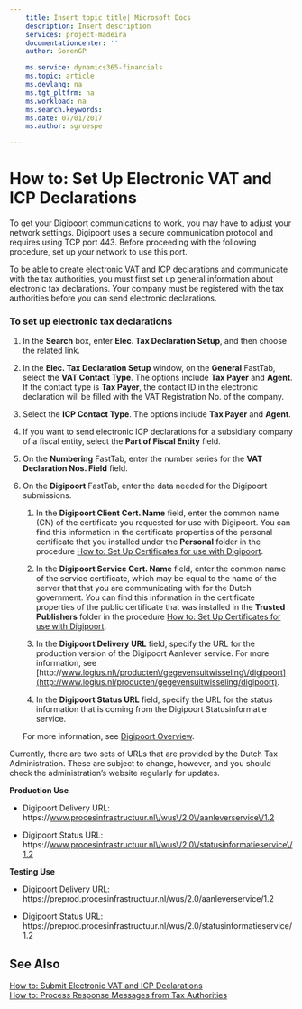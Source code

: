 ```yaml
---
    title: Insert topic title| Microsoft Docs
    description: Insert description
    services: project-madeira
    documentationcenter: ''
    author: SorenGP

    ms.service: dynamics365-financials
    ms.topic: article
    ms.devlang: na
    ms.tgt_pltfrm: na
    ms.workload: na
    ms.search.keywords:
    ms.date: 07/01/2017
    ms.author: sgroespe

---
```

# How to: Set Up Electronic VAT and ICP Declarations
To get your Digipoort communications to work, you may have to adjust your network settings. Digipoort uses a secure communication protocol and requires using TCP port 443. Before proceeding with the following procedure, set up your network to use this port.  
  
 To be able to create electronic VAT and ICP declarations and communicate with the tax authorities, you must first set up general information about electronic tax declarations. Your company must be registered with the tax authorities before you can send electronic declarations.  
  
### To set up electronic tax declarations  
  
1.  In the **Search** box, enter **Elec. Tax Declaration Setup**, and then choose the related link.  
  
2.  In the **Elec. Tax Declaration Setup** window, on the **General** FastTab, select the **VAT Contact Type**. The options include **Tax Payer** and **Agent**. If the contact type is **Tax Payer**, the contact ID in the electronic declaration will be filled with the VAT Registration No. of the company.  
  
3.  Select the **ICP Contact Type**. The options include **Tax Payer** and **Agent**.  
  
4.  If you want to send electronic ICP declarations for a subsidiary company of a fiscal entity, select the **Part of Fiscal Entity** field.  
  
5.  On the **Numbering** FastTab, enter the number series for the **VAT Declaration Nos. Field** field.  
  
6.  On the **Digipoort** FastTab, enter the data needed for the Digipoort submissions.  
  
    1.  In the **Digipoort Client Cert. Name** field, enter the common name \(CN\) of the certificate you requested for use with Digipoort. You can find this information in the certificate properties of the personal certificate that you installed under the **Personal** folder in the procedure [How to: Set Up Certificates for use with Digipoort](how-to-set-up-certificates-for-use-with-digipoort.md).  
  
    2.  In the **Digipoort Service Cert. Name** field, enter the common name of the service certificate, which may be equal to the name of the server that that you are communicating with for the Dutch government. You can find this information in the certificate properties of the public certificate that was installed in the **Trusted Publishers** folder in the procedure [How to: Set Up Certificates for use with Digipoort](how-to-set-up-certificates-for-use-with-digipoort.md).  
  
    3.  In the **Digipoort Delivery URL** field, specify the URL for the production version of the Digipoort Aanlever service. For more information, see [http:\/\/www.logius.nl\/producten\/gegevensuitwisseling\/digipoort](http://www.logius.nl/producten/gegevensuitwisseling/digipoort).  
  
    4.  In the **Digipoort Status URL** field, specify the URL for the status information that is coming from the Digipoort Statusinformatie service.  
  
     For more information, see [Digipoort Overview](digipoort-overview.md).  
  
 Currently, there are two sets of URLs that are provided by the Dutch Tax Administration. These are subject to change, however, and you should check the administration’s website regularly for updates.  
  
 **Production Use**  
  
-   Digipoort Delivery URL: https:\/\/www.procesinfrastructuur.nl\/wus\/2.0\/aanleverservice\/1.2  
  
-   Digipoort Status URL: https:\/\/www.procesinfrastructuur.nl\/wus\/2.0\/statusinformatieservice\/1.2  
  
 **Testing Use**  
  
-   Digipoort Delivery URL: https:\/\/preprod.procesinfrastructuur.nl\/wus\/2.0\/aanleverservice\/1.2  
  
-   Digipoort Status URL: https:\/\/preprod.procesinfrastructuur.nl\/wus\/2.0\/statusinformatieservice\/1.2  
  
## See Also  
 [How to: Submit Electronic VAT and ICP Declarations](how-to-submit-electronic-vat-and-icp-declarations.md)   
 [How to: Process Response Messages from Tax Authorities](how-to-process-response-messages-from-tax-authorities.md)